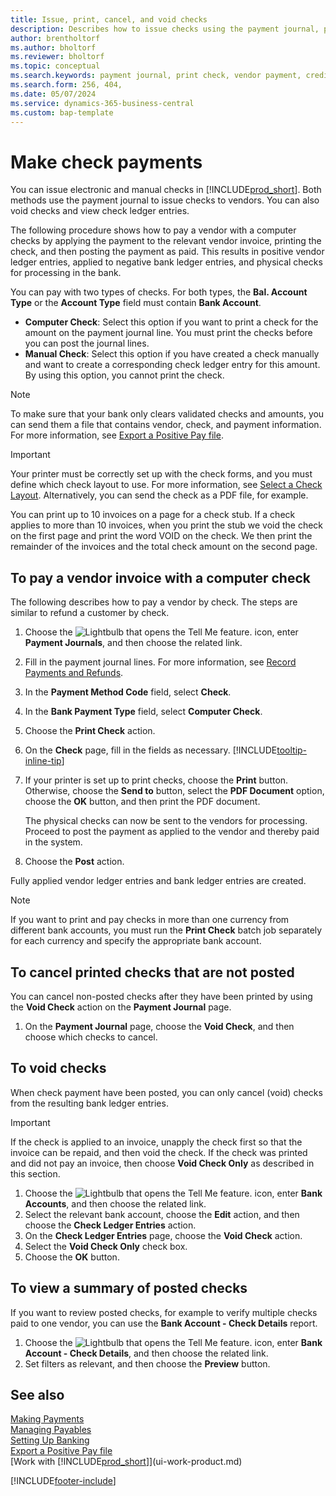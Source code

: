 ```yaml
---
title: Issue, print, cancel, and void checks
description: Describes how to issue checks using the payment journal, print checks, and void or view check ledger entries in Business Central.  
author: brentholtorf
ms.author: bholtorf
ms.reviewer: bholtorf
ms.topic: conceptual
ms.search.keywords: payment journal, print check, vendor payment, creditor, debt, balance due, AP
ms.search.form: 256, 404, 
ms.date: 05/07/2024
ms.service: dynamics-365-business-central
ms.custom: bap-template
---
```

# Make check payments

You can issue electronic and manual checks in [!INCLUDE[prod_short](includes/prod_short.md)]. Both methods use the payment journal to issue checks to vendors. You can also void checks and view check ledger entries.

The following procedure shows how to pay a vendor with a computer checks by applying the payment to the relevant vendor invoice, printing the check, and then posting the payment as paid. This results in positive vendor ledger entries, applied to negative bank ledger entries, and physical checks for processing in the bank.

You can pay with two types of checks. For both types, the **Bal. Account Type** or the **Account Type** field must contain **Bank Account**.

- **Computer Check**: Select this option if you want to print a check for the amount on the payment journal line. You must print the checks before you can post the journal lines.
- **Manual Check**: Select this option if you have created a check manually and want to create a corresponding check ledger entry for this amount. By using this option, you cannot print the check.

> [!NOTE]  
> To make sure that your bank only clears validated checks and amounts, you can send them a file that contains vendor, check, and payment information. For more information, see [Export a Positive Pay file](finance-how-positive-pay.md).

> [!IMPORTANT]
> Your printer must be correctly set up with the check forms, and you must define which check layout to use. For more information, see [Select a Check Layout](finance-how-define-check-layouts.md). Alternatively, you can send the check as a PDF file, for example.  

You can print up to 10 invoices on a page for a check stub. If a check applies to more than 10 invoices, when you print the stub we void the check on the first page and print the word VOID on the check. We then print the remainder of the invoices and the total check amount on the second page.

## To pay a vendor invoice with a computer check

The following describes how to pay a vendor by check. The steps are similar to refund a customer by check.

1. Choose the ![Lightbulb that opens the Tell Me feature.](media/ui-search/search_small.png "Tell me what you want to do") icon, enter **Payment Journals**, and then choose the related link.
2. Fill in the payment journal lines. For more information, see [Record Payments and Refunds](payables-how-post-payments-refunds.md).
3. In the **Payment Method Code** field, select **Check**.
4. In the **Bank Payment Type** field, select **Computer Check**.
5. Choose the **Print Check** action.
6. On the **Check** page, fill in the fields as necessary. [!INCLUDE[tooltip-inline-tip](includes/tooltip-inline-tip_md.md)]
7. If your printer is set up to print checks, choose the **Print** button. Otherwise, choose the **Send to** button, select the **PDF Document** option, choose the **OK** button, and then print the PDF document.

    The physical checks can now be sent to the vendors for processing. Proceed to post the payment as applied to the vendor and thereby paid in the system.
8. Choose the **Post** action.

Fully applied vendor ledger entries and bank ledger entries are created.

> [!NOTE]  
> If you want to print and pay checks in more than one currency from different bank accounts, you must run the **Print Check** batch job separately for each currency and specify the appropriate bank account.

## To cancel printed checks that are not posted

You can cancel non-posted checks after they have been printed by using the **Void Check** action on the **Payment Journal** page.

1. On the **Payment Journal** page, choose the **Void Check**, and then choose which checks to cancel.

## To void checks

When check payment have been posted, you can only cancel (void) checks from the resulting bank ledger entries.

> [!IMPORTANT]
> If the check is applied to an invoice, unapply the check first so that the invoice can be repaid, and then void the check. If the check was printed and did not pay an invoice, then choose **Void Check Only** as described in this section.

1. Choose the ![Lightbulb that opens the Tell Me feature.](media/ui-search/search_small.png "Tell me what you want to do") icon, enter **Bank Accounts**, and then choose the related link.
2. Select the relevant bank account, choose the **Edit** action, and then choose the **Check Ledger Entries** action.
3. On the **Check Ledger Entries** page, choose the **Void Check** action.
4. Select the **Void Check Only** check box.
5. Choose the **OK** button.

## To view a summary of posted checks

If you want to review posted checks, for example to verify multiple checks paid to one vendor, you can use the **Bank Account - Check Details** report.

1. Choose the ![Lightbulb that opens the Tell Me feature.](media/ui-search/search_small.png "Tell me what you want to do") icon, enter **Bank Account - Check Details**, and then choose the related link.
2. Set filters as relevant, and then choose the **Preview** button.

## See also

[Making Payments](payables-make-payments.md)  
[Managing Payables](payables-manage-payables.md)  
[Setting Up Banking](bank-setup-banking.md)  
[Export a Positive Pay file](finance-how-positive-pay.md)  
[Work with [!INCLUDE[prod_short](includes/prod_short.md)]](ui-work-product.md)  

[!INCLUDE[footer-include](includes/footer-banner.md)]
